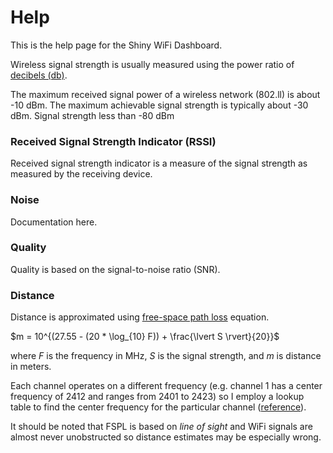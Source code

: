 # Help

This is the help page for the Shiny WiFi Dashboard.

Wireless signal strength is usually measured using the power ratio of [decibels (db)](https://en.wikipedia.org/wiki/Decibel).

The maximum received signal power of a wireless network (802.ll) is about -10 dBm. The maximum achievable signal strength is typically about -30 dBm. Signal strength less than -80 dBm 

### Received Signal Strength Indicator (RSSI)

Received signal strength indicator is a measure of the signal strength as measured by the receiving device.

### Noise

Documentation here.

### Quality

Quality is based on the signal-to-noise ratio (SNR).

### Distance

Distance is approximated using [free-space path loss](https://en.wikipedia.org/wiki/Free-space_path_loss) equation.

$m = 10^{(27.55 - (20 * \log_{10} F)) + \frac{\lvert S \rvert}{20}}$

where $F$ is the frequency in MHz, $S$ is the signal strength, and $m$ is distance in meters.

Each channel operates on a different frequency (e.g. channel 1 has a center frequency of 2412 and ranges from 2401 to 2423) so I employ a lookup table to find the center frequency for the particular channel ([reference](http://www.radio-electronics.com/info/wireless/wi-fi/80211-channels-number-frequencies-bandwidth.php)).

It should be noted that FSPL is based on _line of sight_ and WiFi signals are almost never unobstructed so distance estimates may be especially wrong.
